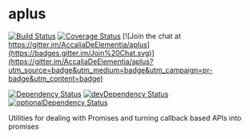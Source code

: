 # aplus

[![Build Status](https://travis-ci.org/AccaliaDeElementia/aplus.svg?branch=master)](https://travis-ci.org/AccaliaDeElementia/aplus)
[![Coverage Status](https://coveralls.io/repos/AccaliaDeElementia/aplus/badge.svg?branch=master&service=github)](https://coveralls.io/github/AccaliaDeElementia/aplus?branch=master)
[![Join the chat at https://gitter.im/AccaliaDeElementia/aplus](https://badges.gitter.im/Join%20Chat.svg)](https://gitter.im/AccaliaDeElementia/aplus?utm_source=badge&utm_medium=badge&utm_campaign=pr-badge&utm_content=badge)

[![Dependency Status](https://david-dm.org/AccaliaDeElementia/aplus/master.svg)](https://david-dm.org/AccaliaDeElementia/aplus/master)
[![devDependency Status](https://david-dm.org/AccaliaDeElementia/aplus/master/dev-status.svg)](https://david-dm.org/AccaliaDeElementia/aplus/master#info=devDependencies)
[![optionalDependency Status](https://david-dm.org/AccaliaDeElementia/aplus/master/optional-status.svg)](https://david-dm.org/AccaliaDeElementia/aplus/master#info=optionalDependencies)

Utilities for dealing with Promises and turning callback based APIs into promises
